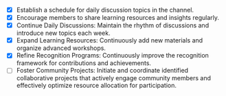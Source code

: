 - [x] Establish a schedule for daily discussion topics in the channel.
- [x] Encourage members to share learning resources and insights regularly.
- [x] Continue Daily Discussions: Maintain the rhythm of discussions and introduce new topics each week.
- [x] Expand Learning Resources: Continuously add new materials and organize advanced workshops.
- [x] Refine Recognition Programs: Continuously improve the recognition framework for contributions and achievements.
- [ ] Foster Community Projects: Initiate and coordinate identified collaborative projects that actively engage community members and effectively optimize resource allocation for participation.
